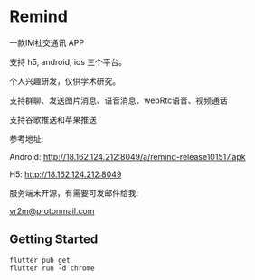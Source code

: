 # Remind

一款IM社交通讯 APP

支持 h5, android, ios 三个平台。

个人兴趣研发，仅供学术研究。

支持群聊、发送图片消息、语音消息、webRtc语音、视频通话

支持谷歌推送和苹果推送

参考地址:

Android: http://18.162.124.212:8049/a/remind-release101517.apk

H5: http://18.162.124.212:8049

服务端未开源，有需要可发邮件给我:

vr2m@protonmail.com


## Getting Started

```
flutter pub get
flutter run -d chrome
```